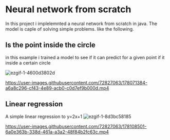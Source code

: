 # Neural network from scratch
In this project i implelemnted a neural network from scratch in java. The model is caple of solving simple problems.
like the following.
## Is the point inside the circle
in this example i trained a model to see if it can predict for a given point if it inside a certain circle

![ezgif-1-4600d3802d](https://user-images.githubusercontent.com/72827063/178108311-066b4192-4250-4bfa-94fc-66f5e8d7b0f5.gif)

https://user-images.githubusercontent.com/72827063/178071384-a6a8c296-cf43-4e89-acb0-c0d7ef9b000d.mp4

## Linear regression
A simple linear regression to y=2x+1
![ezgif-1-8d3bc58185](https://user-images.githubusercontent.com/72827063/178108562-7724e659-b519-43f7-a94e-e0d68e83495c.gif)

https://user-images.githubusercontent.com/72827063/178108501-6a0e363b-338d-461a-a3a2-48f84b2fc63c.mp4

